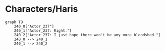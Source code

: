 # Characters/Haris


```mermaid
graph TD
    240_0["Actor_237"]
    240_1["Actor_237: Right."]
    240_2["Actor_237: I just hope there won't be any more bloodshed."]
    240_0 --> 240_1
    240_1 --> 240_2
```